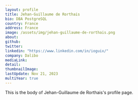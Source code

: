 ```yaml
---
layout: profile
title: Jehan-Guillaume de Rorthais
bio: DBA PostgreSQL
country: France
address: France
image: /assets/img/jehan-guillaume-de-rorthais.png
about: 
github: 
twitter: 
linkedin: "https://www.linkedin.com/in/ioguix/"
company: Dalibo
mediaLink:
detail: 
thumbnailImage:
lastUpdate: Nov 21, 2023
multiYear: true
---
```


This is the body of Jehan-Guillaume de Rorthais's profile page.
